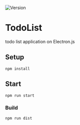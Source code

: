 ![Version](https://img.shields.io/badge/version-1.0.0-blue.svg)

# TodoList
todo list application on Electron.js

## Setup
```
npm install
```

## Start
```
npm run start
```
### Build
```
npm run dist
```
